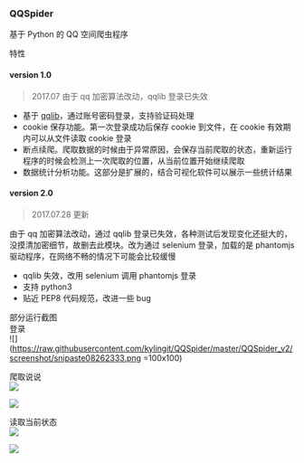### QQSpider
基于 Python 的 QQ 空间爬虫程序

特性
#### version 1.0
> 2017.07 由于 qq 加密算法改动，qqlib 登录已失效

- 基于 [qqlib](https://github.com/gera2ld/qqlib)，通过账号密码登录，支持验证码处理
- cookie 保存功能。第一次登录成功后保存 cookie 到文件，在 cookie 有效期内可以从文件读取 cookie 登录
- 断点续爬。爬取数据的时候由于异常原因，会保存当前爬取的状态，重新运行程序的时候会检测上一次爬取的位置，从当前位置开始继续爬取
- 数据统计分析功能。这部分是扩展的，结合可视化软件可以展示一些统计结果


#### version 2.0
> 2017.07.28 更新

由于 qq 加密算法改动，通过 qqlib 登录已失效，各种测试后发现变化还挺大的，没摸清加密细节，故删去此模块。改为通过 selenium 登录，加载的是 phantomjs 驱动程序，在网络不畅的情况下可能会比较缓慢


- qqlib 失效，改用 selenium 调用 phantomjs 登录
- 支持 python3
- 贴近 PEP8 代码规范，改进一些 bug

部分运行截图  
登录  
![](https://raw.githubusercontent.com/kylingit/QQSpider/master/QQSpider_v2/screenshot/snipaste08262333.png =100x100)

爬取说说  
![](https://raw.githubusercontent.com/kylingit/QQSpider/master/QQSpider_v2/screenshot/snipaste08262330.png)

![](https://raw.githubusercontent.com/kylingit/QQSpider/master/QQSpider_v2/screenshot/snipaste08262331.png)

读取当前状态  
![](https://raw.githubusercontent.com/kylingit/QQSpider/master/QQSpider_v2/screenshot/snipaste08272248.png)  

![](https://raw.githubusercontent.com/kylingit/QQSpider/master/QQSpider_v2/screenshot/snipaste08262332.png)  
